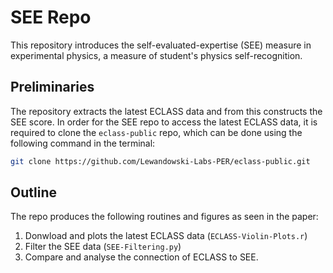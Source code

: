 # SEE Repo
This repository introduces the self-evaluated-expertise (SEE) measure in experimental physics, a measure of student's physics self-recognition. 

## Preliminaries
The repository extracts the latest ECLASS data and from this constructs the SEE score. In order for the SEE repo to access the latest ECLASS data, it is required to clone the `eclass-public` repo, which can be done using the following command in the terminal:

```bash
git clone https://github.com/Lewandowski-Labs-PER/eclass-public.git
```

## Outline
The repo produces the following routines and figures as seen in the paper:

1) Donwload and plots the latest ECLASS data (`ECLASS-Violin-Plots.r`)
2) Filter the SEE data (`SEE-Filtering.py`)
3) Compare and analyse the connection of ECLASS to SEE.
